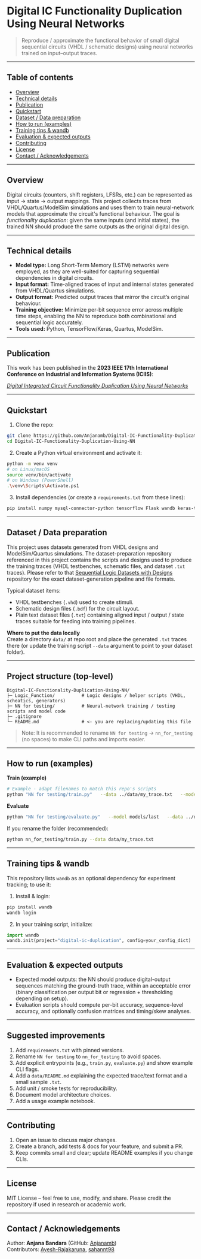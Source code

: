 # Digital IC Functionality Duplication Using Neural Networks

> Reproduce / approximate the functional behavior of small digital sequential circuits (VHDL / schematic designs) using neural networks trained on input–output traces.

---

## Table of contents

- [Overview](#overview)  
- [Technical details](#technical-details)  
- [Publication](#publication)  
- [Quickstart](#quickstart)  
- [Dataset / Data preparation](#dataset--data-preparation)  
- [How to run (examples)](#how-to-run-examples)  
- [Training tips & wandb](#training-tips--wandb)  
- [Evaluation & expected outputs](#evaluation--expected-outputs)  
- [Contributing](#contributing)  
- [License](#license)  
- [Contact / Acknowledgements](#contact--acknowledgements)

---

## Overview

Digital circuits (counters, shift registers, LFSRs, etc.) can be represented as input → state → output mappings. This project collects traces from VHDL/Quartus/ModelSim simulations and uses them to train neural-network models that approximate the circuit's functional behaviour. The goal is *functionality duplication*: given the same inputs (and initial states), the trained NN should produce the same outputs as the original digital design.

---

## Technical details

- **Model type:** Long Short-Term Memory (LSTM) networks were employed, as they are well-suited for capturing sequential dependencies in digital circuits.  
- **Input format:** Time-aligned traces of input and internal states generated from VHDL/Quartus simulations.  
- **Output format:** Predicted output traces that mirror the circuit’s original behaviour.  
- **Training objective:** Minimize per-bit sequence error across multiple time steps, enabling the NN to reproduce both combinational and sequential logic accurately.  
- **Tools used:** Python, TensorFlow/Keras, Quartus, ModelSim.

---

## Publication

This work has been published in the **2023 IEEE 17th International Conference on Industrial and Information Systems (ICIIS)**:  

[*Digital Integrated Circuit Functionality Duplication Using Neural Networks*](https://ieeexplore.ieee.org/document/10253575)  

---

## Quickstart

1. Clone the repo:
```bash
git clone https://github.com/Anjanamb/Digital-IC-Functionality-Duplication-Using-NN.git
cd Digital-IC-Functionality-Duplication-Using-NN
```

2. Create a Python virtual environment and activate it:
```bash
python -m venv venv
# on Linux/macOS
source venv/bin/activate
# on Windows (PowerShell)
.\venv\Scripts\Activate.ps1
```

3. Install dependencies (or create a `requirements.txt` from these lines):
```bash
pip install numpy mysql-connector-python tensorflow Flask wandb keras-tuner
```

---

## Dataset / Data preparation

This project uses datasets generated from VHDL designs and ModelSim/Quartus simulations. The dataset-preparation repository referenced in this project contains the scripts and designs used to produce the training traces (VHDL testbenches, schematic files, and dataset `.txt` traces). Please refer to that [Sequential Logic Datasets with Designs](https://github.com/Anjanamb/Sequential-Logic-Datasets-with-Designs) repository for the exact dataset-generation pipeline and file formats.

Typical dataset items:
- VHDL testbenches (`.vhd`) used to create stimuli.  
- Schematic design files (`.bdf`) for the circuit layout.  
- Plain text dataset files (`.txt`) containing aligned input / output / state traces suitable for feeding into training pipelines.

**Where to put the data locally**  
Create a directory `data/` at repo root and place the generated `.txt` traces there (or update the training script `--data` argument to point to your dataset folder).

---

## Project structure (top-level)

```
Digital-IC-Functionality-Duplication-Using-NN/
├─ Logic_Function/          # Logic designs / helper scripts (VHDL, scheatics, generators)
├─ NN for testing/          # Neural-network training / testing scripts and model code
├─ .gitignore
└─ README.md                # <- you are replacing/updating this file
```

> Note: It is recommended to rename `NN for testing` → `nn_for_testing` (no spaces) to make CLI paths and imports easier.

---

## How to run (examples)

**Train (example)**
```bash
# Example - adapt filenames to match this repo's scripts
python "NN for testing/train.py"   --data ../data/my_trace.txt   --model-dir models/   --epochs 50   --batch-size 64
```

**Evaluate**
```bash
python "NN for testing/evaluate.py"   --model models/last   --data ../data/validation_trace.txt
```

If you rename the folder (recommended):
```bash
python nn_for_testing/train.py --data data/my_trace.txt
```

---

## Training tips & wandb

This repository lists `wandb` as an optional dependency for experiment tracking; to use it:

1. Install & login:
```bash
pip install wandb
wandb login
```

2. In your training script, initialize:
```python
import wandb
wandb.init(project="digital-ic-duplication", config=your_config_dict)
```

---

## Evaluation & expected outputs

- Expected model outputs: the NN should produce digital-output sequences matching the ground-truth trace, within an acceptable error (binary classification per output bit or regression + thresholding depending on setup).
- Evaluation scripts should compute per-bit accuracy, sequence-level accuracy, and optionally confusion matrices and timing/skew analyses.

---

## Suggested improvements

1. Add `requirements.txt` with pinned versions.  
2. Rename `NN for testing` to `nn_for_testing` to avoid spaces.  
3. Add explicit entrypoints (e.g., `train.py`, `evaluate.py`) and show example CLI flags.  
4. Add a `data/README.md` explaining the expected trace/text format and a small sample `.txt`.  
5. Add unit / smoke tests for reproducibility. 
6. Document model architecture choices.  
7. Add a usage example notebook.

---

## Contributing

1. Open an issue to discuss major changes.  
2. Create a branch, add tests & docs for your feature, and submit a PR.  
3. Keep commits small and clear; update README examples if you change CLIs.

---

## License

MIT License – feel free to use, modify, and share. Please credit the repository if used in research or academic work.

---

## Contact / Acknowledgements

Author: **Anjana Bandara** (GitHub: [Anjanamb](https://github.com/Anjanamb))  
Contributors: [Ayesh-Rajakaruna](https://github.com/Ayesh-Rajakaruna), [sahannt98](https://github.com/sahannt98)
